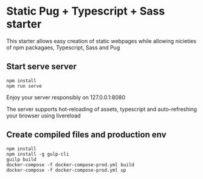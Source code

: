 # Static Pug + Typescript + Sass starter
This starter allows easy creation of static webpages while allowing nicieties of npm
packagaes, Typescript, Sass and Pug

## Start serve server

    npm install
    npm run serve

Enjoy your server responsibly on 127.0.0.1:8080

The server supports hot-reloading of assets, typescript and auto-refreshing your browser
using livereload

## Create compiled files and production env

    npm install
    npm install -g gulp-cli
    guilp build
    docker-compose -f docker-compose-prod.yml build
    docker-compose -f docker-compose-prod.yml up
